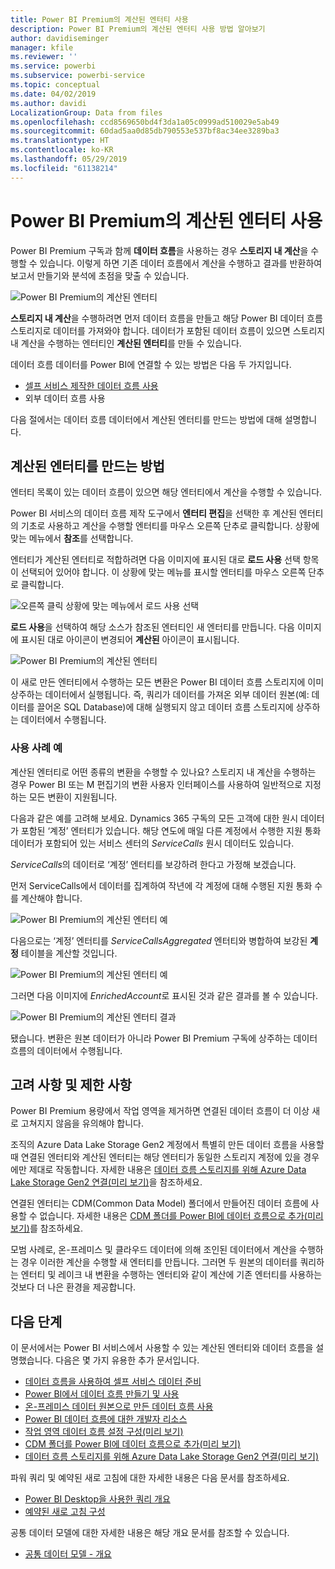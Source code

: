 ```yaml
---
title: Power BI Premium의 계산된 엔터티 사용
description: Power BI Premium의 계산된 엔터티 사용 방법 알아보기
author: davidiseminger
manager: kfile
ms.reviewer: ''
ms.service: powerbi
ms.subservice: powerbi-service
ms.topic: conceptual
ms.date: 04/02/2019
ms.author: davidi
LocalizationGroup: Data from files
ms.openlocfilehash: ccd8569650bd4f3da1a05c0999ad510029e5ab49
ms.sourcegitcommit: 60dad5aa0d85db790553e537bf8ac34ee3289ba3
ms.translationtype: HT
ms.contentlocale: ko-KR
ms.lasthandoff: 05/29/2019
ms.locfileid: "61138214"
---
```

# <a name="using-computed-entities-on-power-bi-premium"></a>Power BI Premium의 계산된 엔터티 사용

Power BI Premium 구독과 함께 **데이터 흐름**을 사용하는 경우 **스토리지 내 계산**을 수행할 수 있습니다. 이렇게 하면 기존 데이터 흐름에서 계산을 수행하고 결과를 반환하여 보고서 만들기와 분석에 초점을 맞출 수 있습니다. 

![Power BI Premium의 계산된 엔터티](media/service-dataflows-computed-entities-premium/computed-entities-premium_00.png)

**스토리지 내 계산**을 수행하려면 먼저 데이터 흐름을 만들고 해당 Power BI 데이터 흐름 스토리지로 데이터를 가져와야 합니다. 데이터가 포함된 데이터 흐름이 있으면 스토리지 내 계산을 수행하는 엔터티인 **계산된 엔터티**를 만들 수 있습니다. 

데이터 흐름 데이터를 Power BI에 연결할 수 있는 방법은 다음 두 가지입니다.

* [셀프 서비스 제작한 데이터 흐름 사용](service-dataflows-create-use.md)
* 외부 데이터 흐름 사용

다음 절에서는 데이터 흐름 데이터에서 계산된 엔터티를 만드는 방법에 대해 설명합니다.

## <a name="how-to-create-computed-entities"></a>계산된 엔터티를 만드는 방법 

엔터티 목록이 있는 데이터 흐름이 있으면 해당 엔터티에서 계산을 수행할 수 있습니다.

Power BI 서비스의 데이터 흐름 제작 도구에서 **엔터티 편집**을 선택한 후 계산된 엔터티의 기초로 사용하고 계산을 수행할 엔터티를 마우스 오른쪽 단추로 클릭합니다. 상황에 맞는 메뉴에서 **참조**를 선택합니다.

엔터티가 계산된 엔터티로 적합하려면 다음 이미지에 표시된 대로 **로드 사용** 선택 항목이 선택되어 있어야 합니다. 이 상황에 맞는 메뉴를 표시할 엔터티를 마우스 오른쪽 단추로 클릭합니다.

![오른쪽 클릭 상황에 맞는 메뉴에서 로드 사용 선택](media/service-dataflows-computed-entities-premium/computed-entities-premium_01.png)

**로드 사용**을 선택하여 해당 소스가 참조된 엔터티인 새 엔터티를 만듭니다. 다음 이미지에 표시된 대로 아이콘이 변경되어 **계산된** 아이콘이 표시됩니다.

![Power BI Premium의 계산된 엔터티](media/service-dataflows-computed-entities-premium/computed-entities-premium_00.png)

이 새로 만든 엔터티에서 수행하는 모든 변환은 Power BI 데이터 흐름 스토리지에 이미 상주하는 데이터에서 실행됩니다. 즉, 쿼리가 데이터를 가져온 외부 데이터 원본(예: 데이터를 끌어온 SQL Database)에 대해 실행되지 않고 데이터 흐름 스토리지에 상주하는 데이터에서 수행됩니다.

### <a name="example-use-cases"></a>사용 사례 예
계산된 엔터티로 어떤 종류의 변환을 수행할 수 있나요? 스토리지 내 계산을 수행하는 경우 Power BI 또는 M 편집기의 변환 사용자 인터페이스를 사용하여 일반적으로 지정하는 모든 변환이 지원됩니다. 

다음과 같은 예를 고려해 보세요. Dynamics 365 구독의 모든 고객에 대한 원시 데이터가 포함된 ‘계정’ 엔터티가 있습니다. 해당 연도에 매일 다른 계정에서 수행한 지원 통화 데이터가 포함되어 있는 서비스 센터의 *ServiceCalls* 원시 데이터도 있습니다.

*ServiceCalls*의 데이터로 ‘계정’ 엔터티를 보강하려 한다고 가정해 보겠습니다. 

먼저 ServiceCalls에서 데이터를 집계하여 작년에 각 계정에 대해 수행된 지원 통화 수를 계산해야 합니다. 

![Power BI Premium의 계산된 엔터티 예](media/service-dataflows-computed-entities-premium/computed-entities-premium_02.png)

다음으로는 ‘계정’ 엔터티를 *ServiceCallsAggregated* 엔터티와 병합하여 보강된 **계정** 테이블을 계산할 것입니다.

![Power BI Premium의 계산된 엔터티 예](media/service-dataflows-computed-entities-premium/computed-entities-premium_03.png)

그러면 다음 이미지에 *EnrichedAccount*로 표시된 것과 같은 결과를 볼 수 있습니다.

![Power BI Premium의 계산된 엔터티 결과](media/service-dataflows-computed-entities-premium/computed-entities-premium_04.png)

됐습니다. 변환은 원본 데이터가 아니라 Power BI Premium 구독에 상주하는 데이터 흐름의 데이터에서 수행됩니다.

## <a name="considerations-and-limitations"></a>고려 사항 및 제한 사항

Power BI Premium 용량에서 작업 영역을 제거하면 연결된 데이터 흐름이 더 이상 새로 고쳐지지 않음을 유의해야 합니다. 

조직의 Azure Data Lake Storage Gen2 계정에서 특별히 만든 데이터 흐름을 사용할 때 연결된 엔터티와 계산된 엔터티는 해당 엔터티가 동일한 스토리지 계정에 있을 경우에만 제대로 작동합니다. 자세한 내용은 [데이터 흐름 스토리지를 위해 Azure Data Lake Storage Gen2 연결(미리 보기)](service-dataflows-connect-azure-data-lake-storage-gen2.md)을 참조하세요.

연결된 엔터티는 CDM(Common Data Model) 폴더에서 만들어진 데이터 흐름에 사용할 수 없습니다. 자세한 내용은 [CDM 폴더를 Power BI에 데이터 흐름으로 추가(미리 보기)](service-dataflows-add-cdm-folder.md)를 참조하세요.

모범 사례로, 온-프레미스 및 클라우드 데이터에 의해 조인된 데이터에서 계산을 수행하는 경우 이러한 계산을 수행할 새 엔터티를 만듭니다. 그러면 두 원본의 데이터를 쿼리하는 엔터티 및 레이크 내 변환을 수행하는 엔터티와 같이 계산에 기존 엔터티를 사용하는 것보다 더 나은 환경을 제공합니다.

## <a name="next-steps"></a>다음 단계

이 문서에서는 Power BI 서비스에서 사용할 수 있는 계산된 엔터티와 데이터 흐름을 설명했습니다. 다음은 몇 가지 유용한 추가 문서입니다.

* [데이터 흐름을 사용하여 셀프 서비스 데이터 준비](service-dataflows-overview.md)
* [Power BI에서 데이터 흐름 만들기 및 사용](service-dataflows-create-use.md)
* [온-프레미스 데이터 원본으로 만든 데이터 흐름 사용](service-dataflows-on-premises-gateways.md)
* [Power BI 데이터 흐름에 대한 개발자 리소스](service-dataflows-developer-resources.md)
* [작업 영역 데이터 흐름 설정 구성(미리 보기)](service-dataflows-configure-workspace-storage-settings.md)
* [CDM 폴더를 Power BI에 데이터 흐름으로 추가(미리 보기)](service-dataflows-add-cdm-folder.md)
* [데이터 흐름 스토리지를 위해 Azure Data Lake Storage Gen2 연결(미리 보기)](service-dataflows-connect-azure-data-lake-storage-gen2.md)

파워 쿼리 및 예약된 새로 고침에 대한 자세한 내용은 다음 문서를 참조하세요.
* [Power BI Desktop을 사용한 쿼리 개요](desktop-query-overview.md)
* [예약된 새로 고침 구성](refresh-scheduled-refresh.md)

공통 데이터 모델에 대한 자세한 내용은 해당 개요 문서를 참조할 수 있습니다.
* [공통 데이터 모델 - 개요 ](https://docs.microsoft.com/powerapps/common-data-model/overview)

